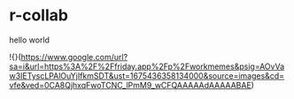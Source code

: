 # r-collab
hello world

!{}(https://www.google.com/url?sa=i&url=https%3A%2F%2Ffriday.app%2Fp%2Fworkmemes&psig=AOvVaw3IETyscLPAlOuYjIfkmSDT&ust=1675436358134000&source=images&cd=vfe&ved=0CA8QjhxqFwoTCNC_lPmM9_wCFQAAAAAdAAAAABAE)
